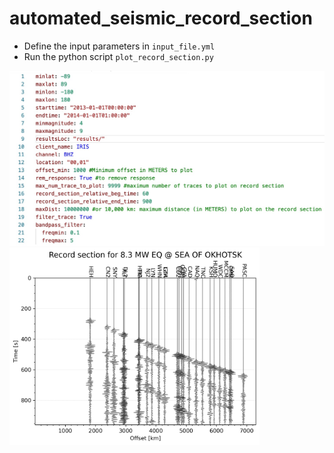 # automated_seismic_record_section
- Define the input parameters in `input_file.yml`
- Run the python script `plot_record_section.py`

<img src="example_inputFile.jpg" width="600" alt="Input file">


<img src="record_section_2013-05-24_SEA-OF-OKHOTSK.png" width="400" alt="Record section 1">
